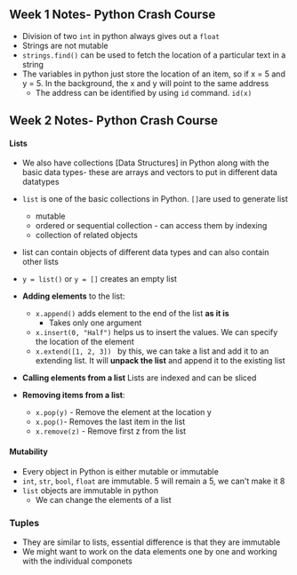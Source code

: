 
## Week 1 Notes- Python Crash Course

* Division of two `int` in python always gives out a `float `
* Strings are not mutable 
* `strings.find()` can be used to fetch the location of a particular text in a string
* The variables in python just store the location of an item,  so if x = 5 and y = 5. In the background, the x and y will point to the same address
	* The address can be identified by using `id` command. `id(x)`

## Week 2 Notes- Python Crash Course

#### Lists
* We also have collections [Data Structures] in Python along with the basic data types- these are arrays and vectors to put in different data datatypes

* `list` is one of the basic collections in Python. `[]`are used to generate list 
	* mutable
	* ordered or sequential collection - can access them by indexing
	* collection of related objects
* list can contain objects of different data types and can also contain other lists
* `y = list()` or `y = []` creates an empty list 

* **Adding elements** to the list:
	* `x.append()` adds element to the end of the list **as it is**
		* Takes only one argument
	* `x.insert(0, "Half")` helps us to insert the values. We can specify the location of the element 
	* `x.extend([1, 2, 3]) ` by this, we can take a list and add it to an extending list. It will **unpack the list** and append it to the existing list

* **Calling elements from a list** Lists are indexed and can be sliced
* **Removing items from a list**:
	* `x.pop(y)` - Remove the element at the location y
	* `x.pop()`- Removes the last item in the list
	* `x.remove(z)` - Remove first z from the list
	
#### Mutability
* Every object in Python is either mutable or immutable
* `int`,  `str`, `bool`, `float` are immutable. 5 will remain a 5, we can't make it 8 
* `list` objects are immutable in python
	* We can change the elements of a list 

### Tuples
* They are similar to lists, essential difference is that they are immutable
* We might want to work on the data elements one by one and working with the individual componets 
<!--stackedit_data:
eyJoaXN0b3J5IjpbMjA5MTgzNDMzNywxOTM5MjM5MTY3LDE5MT
U0MTU5NywxMTE3MzE5MjcyLC0xMDM5OTU5OTA3LDQwMTQwMzU5
Niw5MDE0NTU3MjksLTUxMDU4Nzk3MywtMTM4NzM1NDU5NywtOT
U4MjI0MjM5LDE5NzQ3NjEwMDYsMTg2MzIwMjE5NywtMTA1ODMy
MTA1N119
-->